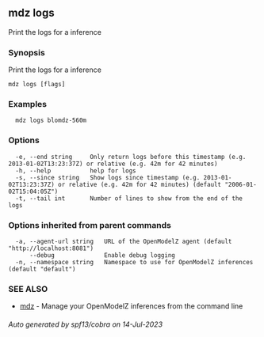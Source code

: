 ## mdz logs

Print the logs for a inference

### Synopsis

Print the logs for a inference

```
mdz logs [flags]
```

### Examples

```
  mdz logs blomdz-560m
```

### Options

```
  -e, --end string     Only return logs before this timestamp (e.g. 2013-01-02T13:23:37Z) or relative (e.g. 42m for 42 minutes)
  -h, --help           help for logs
  -s, --since string   Show logs since timestamp (e.g. 2013-01-02T13:23:37Z) or relative (e.g. 42m for 42 minutes) (default "2006-01-02T15:04:05Z")
  -t, --tail int       Number of lines to show from the end of the logs
```

### Options inherited from parent commands

```
  -a, --agent-url string   URL of the OpenModelZ agent (default "http://localhost:8081")
      --debug              Enable debug logging
  -n, --namespace string   Namespace to use for OpenModelZ inferences (default "default")
```

### SEE ALSO

* [mdz](mdz.md)	 - Manage your OpenModelZ inferences from the command line

###### Auto generated by spf13/cobra on 14-Jul-2023
